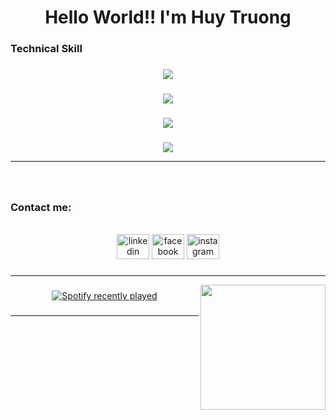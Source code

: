 <h1 align="center">Hello World!! I'm Huy Truong</h1>

###


###

<h3 align="left">Technical Skill</h3>

###


<p align="center">
  <a href="https://skillicons.dev">
    <img src="https://skillicons.dev/icons?i=python,r,md,latex&theme=light" />
  </a>
</p>

###

<p align="center">
  <a href="https://skillicons.dev">
    <img src="https://skillicons.dev/icons?i=pytorch,tensorflow,opencv,flask,fastapi,sklearn&theme=light" />
  </a>
</p>

###


<p align="center">
  <a href="https://skillicons.dev">
    <img src="https://skillicons.dev/icons?i=anaconda,linux,docker,git,bash&theme=light" />
  </a>
</p>

###



<p align="center">
  <a href="https://skillicons.dev">
    <img src="https://skillicons.dev/icons?i=mongodb,postgres,mysql,sqlite&theme=light" />
  </a>
</p>

---

###

<br clear="both">

<h3 align="left">Contact me:</h3>

<br clear="both">

<div align="center">
  <a href="https://www.linkedin.com/in/truongquochuy2402/"> <img src="https://raw.githubusercontent.com/maurodesouza/profile-readme-generator/master/src/assets/icons/social/linkedin/default.svg" width="52" height="40" alt="linkedin logo"  /></a>
  <a href="https://www.facebook.com/truongquochuy2402/"><img src="https://raw.githubusercontent.com/maurodesouza/profile-readme-generator/master/src/assets/icons/social/facebook/default.svg" width="52" height="40" alt="facebook logo"  /></a>
  <a href="https://www.instagram.com/_huy.q/"><img src="https://raw.githubusercontent.com/maurodesouza/profile-readme-generator/master/src/assets/icons/social/instagram/default.svg" width="52" height="40" alt="instagram logo"  /></a>
</div>

###


---


<img align="right" height="200" src="https://media.giphy.com/media/2QHLYZFJgjsFq/giphy.gif?cid=ecf05e4719yj6lh9qgnswcq9ab2iu5xlhbhem0jg4nze0ayu&ep=v1_gifs_search&rid=giphy.gif&ct=g"  />

###

<div align="center">
  <a href="https://open.spotify.com/user/30ez4xhfmabvu3gqe31j8554w">
    <img src="https://spotify-recently-played-readme.vercel.app/api?user=30ez4xhfmabvu3gqe31j8554w&count=5&unique=false" alt="Spotify recently played"  />
  </a>
</div>

###

---




